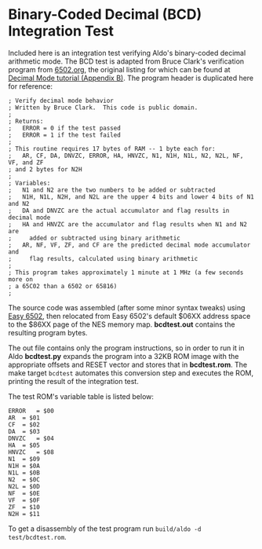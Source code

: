 # Binary-Coded Decimal (BCD) Integration Test

Included here is an integration test verifying Aldo's binary-coded decimal arithmetic mode. The BCD test is adapted from Bruce Clark's verification program from [6502.org](http://6502.org), the original listing for which can be found at [Decimal Mode tutorial (Appendix B)](http://6502.org/tutorials/decimal_mode.html#B). The program header is duplicated here for reference:

```
; Verify decimal mode behavior
; Written by Bruce Clark.  This code is public domain.
;
; Returns:
;   ERROR = 0 if the test passed
;   ERROR = 1 if the test failed
;
; This routine requires 17 bytes of RAM -- 1 byte each for:
;   AR, CF, DA, DNVZC, ERROR, HA, HNVZC, N1, N1H, N1L, N2, N2L, NF, VF, and ZF
; and 2 bytes for N2H
;
; Variables:
;   N1 and N2 are the two numbers to be added or subtracted
;   N1H, N1L, N2H, and N2L are the upper 4 bits and lower 4 bits of N1 and N2
;   DA and DNVZC are the actual accumulator and flag results in decimal mode
;   HA and HNVZC are the accumulator and flag results when N1 and N2 are
;     added or subtracted using binary arithmetic
;   AR, NF, VF, ZF, and CF are the predicted decimal mode accumulator and
;     flag results, calculated using binary arithmetic
;
; This program takes approximately 1 minute at 1 MHz (a few seconds more on
; a 65C02 than a 6502 or 65816)
;
```

The source code was assembled (after some minor syntax tweaks) using [Easy 6502](https://skilldrick.github.io/easy6502/), then relocated from Easy 6502's default $06XX address space to the $86XX page of the NES memory map. **bcdtest.out** contains the resulting program bytes.

The out file contains only the program instructions, so in order to run it in Aldo **bcdtest.py** expands the program into a 32KB ROM image with the appropriate offsets and RESET vector and stores that in **bcdtest.rom**. The make target `bcdtest` automates this conversion step and executes the ROM, printing the result of the integration test.

The test ROM's variable table is listed below:

```
ERROR	= $00
AR	= $01
CF	= $02
DA	= $03
DNVZC	= $04
HA	= $05
HNVZC	= $08
N1	= $09
N1H	= $0A
N1L	= $0B
N2	= $0C
N2L	= $0D
NF	= $0E
VF	= $0F
ZF	= $10
N2H	= $11
```

To get a disassembly of the test program run `build/aldo -d test/bcdtest.rom`.
